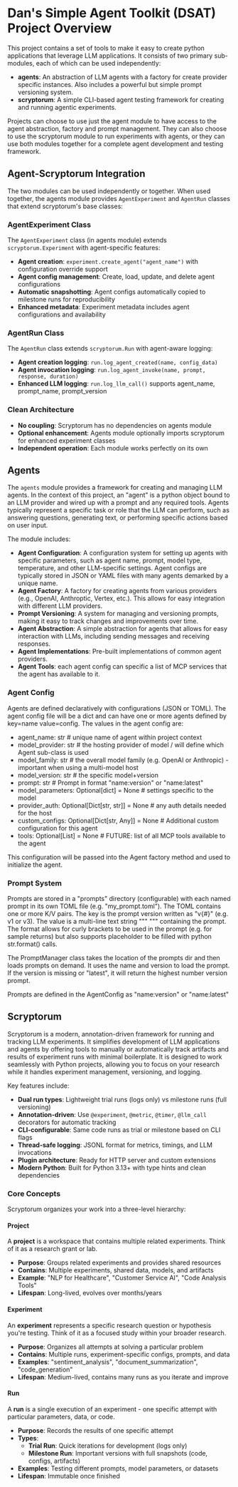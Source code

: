 # Dan's Simple Agent Toolkit (DSAT) Project Overview

This project contains a set of tools to make it easy to create python applications that leverage LLM applications.
It consists of two primary sub-modules, each of which can be used independently:
- **agents**: An abstraction of LLM agents with a factory for create provider specific instances. Also includes a powerful but simple prompt versioning system.
- **scryptorum**: A simple CLI-based agent testing framework for creating and running agentic experiments.

Projects can choose to use just the agent module to have access to the agent abstraction, factory and prompt management. They can also choose to use the scryptorum module to run experiments with agents, or they can use both modules together for a complete agent development and testing framework.

## Agent-Scryptorum Integration

The two modules can be used independently or together. When used together, the agents module provides `AgentExperiment` and `AgentRun` classes that extend scryptorum's base classes:

### AgentExperiment Class
The `AgentExperiment` class (in agents module) extends `scryptorum.Experiment` with agent-specific features:

- **Agent creation**: `experiment.create_agent("agent_name")` with configuration override support
- **Agent config management**: Create, load, update, and delete agent configurations  
- **Automatic snapshotting**: Agent configs automatically copied to milestone runs for reproducibility
- **Enhanced metadata**: Experiment metadata includes agent configurations and availability

### AgentRun Class  
The `AgentRun` class extends `scryptorum.Run` with agent-aware logging:

- **Agent creation logging**: `run.log_agent_created(name, config_data)`
- **Agent invocation logging**: `run.log_agent_invoke(name, prompt, response, duration)`
- **Enhanced LLM logging**: `run.log_llm_call()` supports agent_name, prompt_name, prompt_version

### Clean Architecture
- **No coupling**: Scryptorum has no dependencies on agents module
- **Optional enhancement**: Agents module optionally imports scryptorum for enhanced experiment classes
- **Independent operation**: Each module works perfectly on its own


## Agents
The `agents` module provides a framework for creating and managing LLM agents. 
In the context of this project, an "agent" is a python object bound to an LLM provider and wired up with a prompt and any required tools. Agents typically represent a specific task or role that the LLM can perform, such as answering questions, generating text, or performing specific actions based on user input.

The module includes:
- **Agent Configuration**: A configuration system for setting up agents with specific parameters, such as agent name, prompt, model type, temperature, and other LLM-specific settings. Agent configs are typically stored in JSON or YAML files with many agents demarked by a unique name.
- **Agent Factory**: A factory for creating agents from various providers (e.g., OpenAI, Anthroptic, Vertex, etc.). This allows for easy integration with different LLM providers.
- **Prompt Versioning**: A system for managing and versioning prompts, making it easy to track changes and improvements over time.
- **Agent Abstraction**: A simple abstraction for agents that allows for easy interaction with LLMs, including sending messages and receiving responses.
- **Agent Implementations**: Pre-built implementations of common agent providers.
- **Agent Tools**: each agent config can specific a list of MCP services that the agent has available to it.

### Agent Config
Agents are defined declaratively with configurations (JSON or TOML). The agent config file will be a dict and can have one or more agents defined by key=name value=config.
The values in the agent config are:
- agent_name: str  # unique name of agent within project context
- model_provider: str  # the hosting provider of model / will define which Agent sub-class is used 
- model_family: str  # the overall model family (e.g. OpenAI or Anthropic) - important when using a multi-model host
- model_version: str  # the specific model+version
- prompt: str  # Prompt in format "name:version" or "name:latest" 
- model_parameters: Optional[dict] = None  # settings specific to the model
- provider_auth: Optional[Dict[str, str]] = None  # any auth details needed for the host
- custom_configs: Optional[Dict[str, Any]] = None  # Additional custom configuration for this agent
- tools: Optional[List] = None  # FUTURE: list of all MCP tools available to the agent

This configuration will be passed into the Agent factory method and used to initialize the agent.

### Prompt System
Prompts are stored in a "prompts" directory (configurable) with each named prompt in its own TOML file (e.g. "my_prompt.toml"). The TOML contains one or more K/V pairs. The key is the prompt version written as "v{#}" (e.g. v1 or v3). The value is a multi-line text string """ """ containing the prompt. The format allows for curly brackets to be used in the prompt (e.g. for sample returns) but also supports placeholder to be filled with python str.format() calls.

The PromptManager class takes the location of the prompts dir and then loads prompts on demand. It uses the name and version to load the prompt. If the version is missing or "latest", it will return the highest number version prompt.

Prompts are defined in the AgentConfig as "name:version" or "name:latest"

## Scryptorum
Scryptorum is a modern, annotation-driven framework for running and tracking LLM experiments. It simplifies development of LLM applications and agents by offering tools to manually or automatically track artifacts and results of experiment runs with minimal boilerplate.
It is designed to work seamlessly with Python projects, allowing you to focus on your research while it handles experiment management, versioning, and logging.

Key features include:
* **Dual run types**: Lightweight trial runs (logs only) vs milestone runs (full versioning)
* **Annotation-driven**: Use `@experiment`, `@metric`, `@timer`, `@llm_call` decorators for automatic tracking
* **CLI-configurable**: Same code runs as trial or milestone based on CLI flags
* **Thread-safe logging**: JSONL format for metrics, timings, and LLM invocations
* **Plugin architecture**: Ready for HTTP server and custom extensions
* **Modern Python**: Built for Python 3.13+ with type hints and clean dependencies

### Core Concepts

Scryptorum organizes your work into a three-level hierarchy:

#### Project
A **project** is a workspace that contains multiple related experiments. Think of it as a research grant or lab.

- **Purpose**: Groups related experiments and provides shared resources
- **Contains**: Multiple experiments, shared data, models, and artifacts
- **Example**: "NLP for Healthcare", "Customer Service AI", "Code Analysis Tools"
- **Lifespan**: Long-lived, evolves over months/years

#### Experiment  
An **experiment** represents a specific research question or hypothesis you're testing. Think of it as a focused study within your broader research.

- **Purpose**: Organizes all attempts at solving a particular problem
- **Contains**: Multiple runs, experiment-specific configs, prompts, and data
- **Examples**: "sentiment_analysis", "document_summarization", "code_generation"
- **Lifespan**: Medium-lived, contains many runs as you iterate and improve

#### Run
A **run** is a single execution of an experiment - one specific attempt with particular parameters, data, or code.

- **Purpose**: Records the results of one specific attempt
- **Types**:
  - **Trial Run**: Quick iterations for development (logs only)
  - **Milestone Run**: Important versions with full snapshots (code, configs, artifacts)
- **Examples**: Testing different prompts, model parameters, or datasets
- **Lifespan**: Immutable once finished
